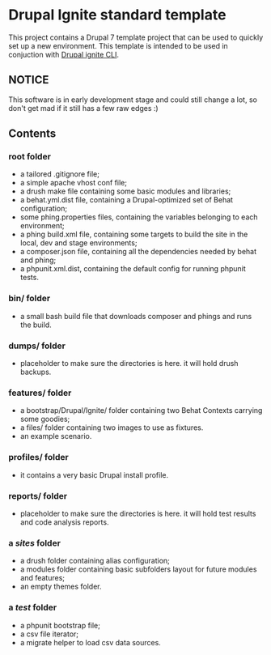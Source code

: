 Drupal Ignite standard template
===============================

This project contains a Drupal 7 template project that can be used to quickly set up a new environment.
This template is intended to be used in conjuction with [Drupal ignite CLI](https://github.com/twinbit/drupal-ignite).

NOTICE
------

This software is in early development stage and could still change a lot, so don't get mad if it still has a few raw edges :)


Contents
--------

### root folder

* a tailored .gitignore file;
* a simple apache vhost conf file;
* a drush make file containing some basic modules and libraries;
* a behat.yml.dist file, containing a Drupal-optimized set of Behat configuration;
* some phing.properties files, containing the variables belonging to each environment;
* a phing build.xml file, containing some targets to build the site in the local, dev and stage environments;
* a composer.json file, containing all the dependencies needed by behat and phing;
* a phpunit.xml.dist, containing the default config for running phpunit tests.

### bin/ folder

* a small bash build file that downloads composer and phings and runs the build.

### dumps/ folder

* placeholder to make sure the directories is here. it will hold drush backups.

### features/ folder

* a bootstrap/Drupal/Ignite/ folder containing two Behat Contexts carrying some goodies;
* a files/ folder containing two images to use as fixtures.
* an example scenario.

### profiles/ folder

* it contains a very basic Drupal install profile.

### reports/ folder

* placeholder to make sure the directories is here. it will hold test results and code analysis reports.

### a _sites_ folder

* a drush folder containing alias configuration;
* a modules folder containing basic subfolders layout for future modules and features;
* an empty themes folder.

### a _test_ folder

* a phpunit bootstrap file;
* a csv file iterator;
* a migrate helper to load csv data sources.
